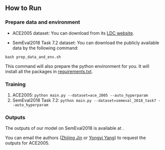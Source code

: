 ## How to Run

### Prepare data and environment
- ACE2005 dataset: You can download from its [LDC website](https://catalog.ldc.upenn.edu/LDC2006T06).

- SemEval2018 Task 7.2 dataset: You can download the publicly available data by the following command:
```
bash prep_data_and_env.sh
```
This command will also prepare the python environment for you. It will install all the packages in [requirements.txt](requirements.txt).

### Training

1. ACE2005:
`python main.py --dataset=ace_2005 --auto_hyperparam`
2. SemEval2018 Task 7.2:
`python main.py --dataset=semeval_2018_task7 --auto_hyperparam`

### Outputs

The outputs of our model on SemEval2018 is available at .

You can email the authors ([Zhijing Jin](zhijing.jin@connect.hku.hk) or [Yongyi Yang](mailto:17300240038@fudan.edu.cn)) to request the outputs for ACE2005.
